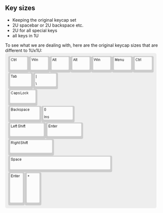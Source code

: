 
## Key sizes
* Keeping the original keycap set
* 2U spacebar or 2U backspace etc.
* 2U for all special keys
* all keys in 1U

To see what we are dealing with, here are the original keycap sizes that are different to 1Ux1U:
![keycap sizes](images/keycap-sizes.png)
